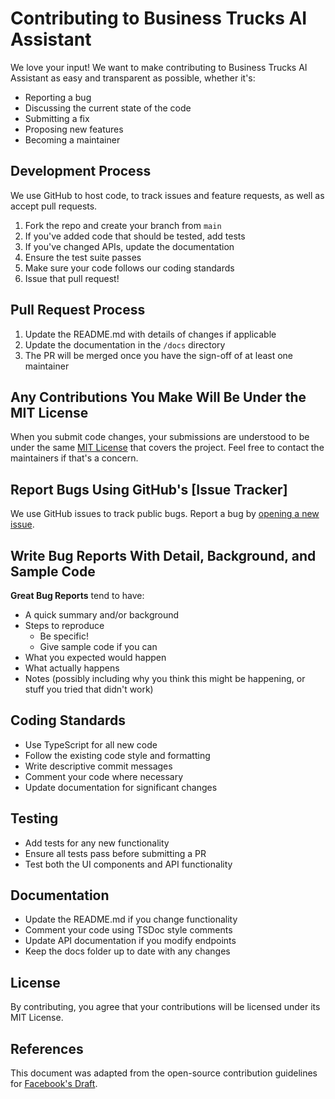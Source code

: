 # Contributing to Business Trucks AI Assistant

We love your input! We want to make contributing to Business Trucks AI Assistant as easy and transparent as possible, whether it's:

- Reporting a bug
- Discussing the current state of the code
- Submitting a fix
- Proposing new features
- Becoming a maintainer

## Development Process

We use GitHub to host code, to track issues and feature requests, as well as accept pull requests.

1. Fork the repo and create your branch from `main`
2. If you've added code that should be tested, add tests
3. If you've changed APIs, update the documentation
4. Ensure the test suite passes
5. Make sure your code follows our coding standards
6. Issue that pull request!

## Pull Request Process

1. Update the README.md with details of changes if applicable
2. Update the documentation in the `/docs` directory
3. The PR will be merged once you have the sign-off of at least one maintainer

## Any Contributions You Make Will Be Under the MIT License

When you submit code changes, your submissions are understood to be under the same [MIT License](LICENSE) that covers the project. Feel free to contact the maintainers if that's a concern.

## Report Bugs Using GitHub's [Issue Tracker]

We use GitHub issues to track public bugs. Report a bug by [opening a new issue]().

## Write Bug Reports With Detail, Background, and Sample Code

**Great Bug Reports** tend to have:

- A quick summary and/or background
- Steps to reproduce
  - Be specific!
  - Give sample code if you can
- What you expected would happen
- What actually happens
- Notes (possibly including why you think this might be happening, or stuff you tried that didn't work)

## Coding Standards

- Use TypeScript for all new code
- Follow the existing code style and formatting
- Write descriptive commit messages
- Comment your code where necessary
- Update documentation for significant changes

## Testing

- Add tests for any new functionality
- Ensure all tests pass before submitting a PR
- Test both the UI components and API functionality

## Documentation

- Update the README.md if you change functionality
- Comment your code using TSDoc style comments
- Update API documentation if you modify endpoints
- Keep the docs folder up to date with any changes

## License

By contributing, you agree that your contributions will be licensed under its MIT License.

## References

This document was adapted from the open-source contribution guidelines for [Facebook's Draft](https://github.com/facebook/draft-js/blob/master/CONTRIBUTING.md).
